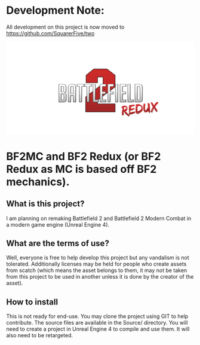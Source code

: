 # Development Note:
All development on this project is now moved to https://github.com/SquarerFive/two



![Logo](https://github.com/SquarerFive/bf2redux/raw/master/core/images/logos/BF2Redux_SquarerFive.png)
# BF2MC and BF2 Redux (or BF2 Redux as MC is based off BF2 mechanics).

## What is this project?
I am planning on remaking Battlefield 2 and Battlefield 2 Modern Combat in a modern game engine (Unreal Engine 4).

## What are the terms of use?
Well, everyone is free to help develop this project but any vandalism is not tolerated. Additionally licenses may be held for people who create assets from scatch (which means the asset belongs to them, it may not be taken from this project to be used in another unless it is done by the creator of the asset).

## How to install
This is not ready for end-use. You may clone the project using GIT to help contribute.
The source files are available in the Source/ directory. You will need to create a project in Unreal Engine 4 to compile and use them. It will also need to be retargeted.
